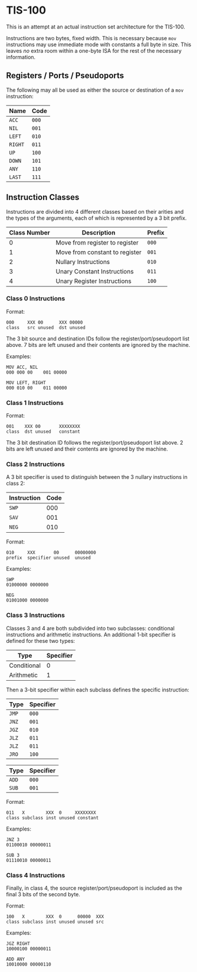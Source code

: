 # TIS-100

This is an attempt at an actual instruction set architecture for the TIS-100.

Instructions are two bytes, fixed width. This is necessary because `mov`
instructions may use immediate mode with constants a full byte in size. This
leaves _no_ extra room within a one-byte ISA for the rest of the necessary
information.

## Registers / Ports / Pseudoports

The following may all be used as either the source or destination of a `mov`
instruction:

|Name|Code|
|----|----|
|`ACC`|`000`|
|`NIL`|`001`|
|`LEFT`|`010`|
|`RIGHT`|`011`|
|`UP`|`100`|
|`DOWN`|`101`|
|`ANY`|`110`|
|`LAST`|`111`|

## Instruction Classes

Instructions are divided into 4 different classes based on their arities and the
types of the arguments, each of which is represented by a 3 bit prefix.

|Class Number|Description|Prefix|
|------------|-----------|------|
|0|Move from register to register|`000`|
|1|Move from constant to register|`001`|
|2|Nullary Instructions|`010`|
|3|Unary Constant Instructions|`011`|
|4|Unary Register Instructions|`100`|

### Class 0 Instructions

Format:

```
000     XXX 00      XXX 00000
class   src unused  dst unused
```

The 3 bit source and destination IDs follow the register/port/pseudoport list
above. 7 bits are left unused and their contents are ignored by the machine.

Examples:

```
MOV ACC, NIL
000 000 00    001 00000
```

```
MOV LEFT, RIGHT
000 010 00    011 00000
```

### Class 1 Instructions

Format:

```
001    XXX 00       XXXXXXXX
class  dst unused   constant
```

The 3 bit destination ID follows the register/port/pseudoport list above. 2 bits
are left unused and their contents are ignored by the machine.

### Class 2 Instructions

A 3 bit specifier is used to distinguish between the 3 nullary instructions in class 2:

|Instruction|Code|
|-----------|----|
|`SWP`|000|
|`SAV`|001|
|`NEG`|010|

Format:

```
010     XXX       00      00000000
prefix  specifier unused  unused
```

Examples:

```
SWP
01000000 0000000
```

```
NEG
01001000 0000000
```

### Class 3 Instructions

Classes 3 and 4 are both subdivided into two subclasses: conditional
instructions and arithmetic instructions. An additional 1-bit specifier is
defined for these two types:

|Type|Specifier|
|----|---------|
|Conditional|0|
|Arithmetic|1|

Then a 3-bit specifier within each subclass defines the specific instruction:

|Type|Specifier|
|----|---------|
|`JMP`|`000`|
|`JNZ`|`001`|
|`JGZ`|`010`|
|`JLZ`|`011`|
|`JLZ`|`011`|
|`JRO`|`100`|

|Type|Specifier|
|----|---------|
|`ADD`|`000`|
|`SUB`|`001`|

Format:

```
011   X        XXX  0     XXXXXXXX
class subclass inst unused constant
```

Examples:

```
JNZ 3
01100010 00000011
```

```
SUB 3
01110010 00000011
```

### Class 4 Instructions

Finally, in class 4, the source register/port/pseudoport is included as the
final 3 bits of the second byte.

Format:

```
100   X        XXX  0      00000  XXX
class subclass inst unused unused src
```

Examples:

```
JGZ RIGHT
10000100 00000011
```

```
ADD ANY
10010000 00000110
```
